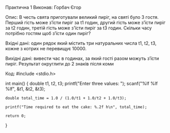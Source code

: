 Практична 1
Виконав: Горбач Єгор

Опис:
В честь свята приготували великий пиріг, на святі було 3 гостя. Перший гість може з’їсти пиріг за t1 годин, другий гість може з’їсти пиріг за t2 годин, третій гість може з'їсти пиріг за t3 годин. Скільки часу потрібно гостям щоб з’їсти один пиріг?

Вхідні дані: один рядок який містить три натуральних числа t1, t2, t3, кожне з котрих не перевищує 10000.

Вихідні дані: вивести час в годинах, за який гості разом можуть з’їсти пиріг. Результат округлити до 2 знаків після коми

Код:
#include <stdio.h>

int main() {
    double t1, t2, t3;
    printf("Enter three values: ");
    scanf("%lf %lf %lf", &t1, &t2, &t3);

    double total_time = 1.0 / (1.0/t1 + 1.0/t2 + 1.0/t3);

    printf("Time required to eat the cake: %.2f h\n", total_time);

    return 0;
}
